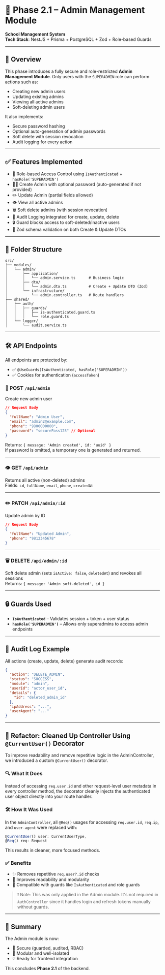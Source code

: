 # 📁 Phase 2.1 – Admin Management Module

**School Management System**  
**Tech Stack**: NestJS + Prisma + PostgreSQL + Zod + Role-based Guards

---

## 🎯 Overview

This phase introduces a fully secure and role-restricted **Admin Management Module**. Only users with the `SUPERADMIN` role can perform actions such as:

- Creating new admin users
- Updating existing admins
- Viewing all active admins
- Soft-deleting admin users

It also implements:

- Secure password hashing
- Optional auto-generation of admin passwords
- Soft delete with session revocation
- Audit logging for every action

---

## ✅ Features Implemented

- 🔐 Role-based Access Control using `IsAuthenticated` + `hasRole('SUPERADMIN')`
- 🧑‍💼 Create Admin with optional password (auto-generated if not provided)
- ✏️ Update Admin (partial fields allowed)
- 👁️ View all active admins
- 🗑️ Soft delete admins (with session revocation)
- 🧾 Audit Logging integrated for create, update, delete
- 🔒 Guard blocks access to soft-deleted/inactive users
- 🧪 Zod schema validation on both Create & Update DTOs

---

## 🧱 Folder Structure

```
src/
├── modules/
│   └── admin/
│       ├── application/
│       │   └── admin.service.ts      # Business logic
│       ├── dto/
│       │   └── admin.dto.ts          # Create + Update DTO (Zod)
│       └── infrastructure/
│           └── admin.controller.ts   # Route handlers
├── shared/
│   ├── auth/
│   │   ├── guards/
│   │   │   ├── is-authenticated.guard.ts
│   │   │   └── role.guard.ts
│   └── logger/
│       └── audit.service.ts
```

---

## 🛠 API Endpoints

All endpoints are protected by:

- ✅ `@UseGuards(IsAuthenticated, hasRole('SUPERADMIN'))`
- ✅ Cookies for authentication (`accessToken`)

### 🔐 POST `/api/admin`

Create new admin user

```json
// Request Body
{
  "fullName": "Admin User",
  "email": "admin2@example.com",
  "phone": "9800000000",
  "password": "securePass123" // Optional
}
```

Returns: `{ message: 'Admin created', id: 'uuid' }`  
If password is omitted, a temporary one is generated and returned.

---

### 👁️ GET `/api/admin`

Returns all active (non-deleted) admins  
Fields: `id`, `fullName`, `email`, `phone`, `createdAt`

---

### ✏️ PATCH `/api/admin/:id`

Update admin by ID

```json
// Request Body
{
  "fullName": "Updated Admin",
  "phone": "9812345678"
}
```

---

### 🗑️ DELETE `/api/admin/:id`

Soft delete admin (sets `isActive: false`, `deletedAt`) and revokes all sessions  
Returns: `{ message: 'Admin soft-deleted', id }`

---

## 🔒 Guards Used

- **`IsAuthenticated`** – Validates session + token + user status
- **`hasRole('SUPERADMIN')`** – Allows only superadmins to access admin endpoints

---

## 🧾 Audit Log Example

All actions (create, update, delete) generate audit records:

```json
{
  "action": "DELETE_ADMIN",
  "status": "SUCCESS",
  "module": "admin",
  "userId": "actor_user_id",
  "details": {
    "id": "deleted_admin_id"
  },
  "ipAddress": "...",
  "userAgent": "..."
}
```

---

## 🧼 Refactor: Cleaned Up Controller Using `@CurrentUser()` Decorator

To improve readability and remove repetitive logic in the AdminController, we introduced a custom `@CurrentUser()` decorator.

### 🔍 What It Does

Instead of accessing `req.user.id` and other request-level user metadata in every controller method, the decorator cleanly injects the authenticated user object directly into your route handler.

### 🛠️ How It Was Used

In the `AdminController`, all `@Req()` usages for accessing `req.user.id`, `req.ip`, and `user-agent` were replaced with:

```ts
@CurrentUser() user: CurrentUserType,
@Req() req: Request
```

This results in cleaner, more focused methods.

### ✅ Benefits

- ✨ Removes repetitive `req.user?.id` checks
- 🧼 Improves readability and modularity
- 🔐 Compatible with guards like `IsAuthenticated` and role guards

> ❗ Note: This was only applied in the Admin module. It's not required in `AuthController` since it handles login and refresh tokens manually without guards.

---

## 📌 Summary

The Admin module is now:

- 🔐 Secure (guarded, audited, RBAC)
- 🧩 Modular and well-isolated
- 💡 Ready for frontend integration

This concludes **Phase 2.1** of the backend.
